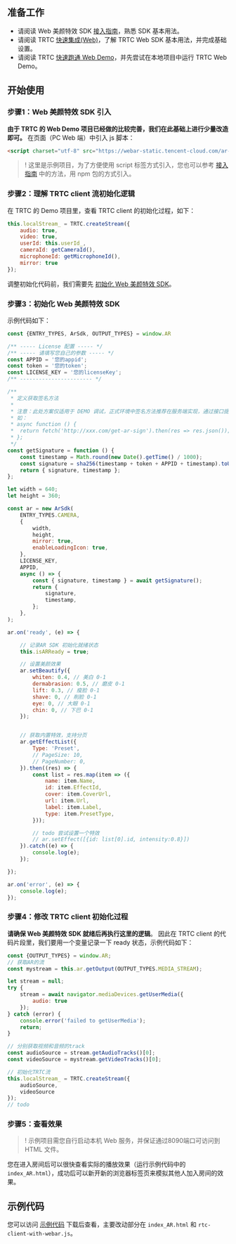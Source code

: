 ## 准备工作
- 请阅读 Web 美颜特效 SDK [接入指南](https://tcloud-doc.isd.com/document/product/616/71364?!preview&!editLang=zh)，熟悉 SDK 基本用法。
- 请阅读 TRTC [快速集成(Web)](https://cloud.tencent.com/document/product/647/16863)，了解 TRTC Web SDK 基本用法，并完成基础设置。
- 请阅读 TRTC [快速跑通 Web Demo](https://cloud.tencent.com/document/product/647/32398)，并先尝试在本地项目中运行 TRTC Web Demo。

## 开始使用
[](id:step1)
### 步骤1：Web 美颜特效 SDK 引入
**由于 TRTC 的 Web Demo 项目已经做的比较完善，我们在此基础上进行少量改造即可。**
在页面（PC Web 端）中引入 js 脚本：
```html
<script charset="utf-8" src="https://webar-static.tencent-cloud.com/ar-sdk/resources/0.0.1/webar-sdk.umd.js"></script>
```
>! 这里是示例项目，为了方便使用 script 标签方式引入，您也可以参考 [接入指南](https://tcloud-doc.isd.com/document/product/616/71364?!preview&!editLang=zh) 中的方法，用 npm 包的方式引入。


[](id:step2)
### 步骤2：理解 TRTC client 流初始化逻辑
在 TRTC 的 Demo 项目里，查看 TRTC client 的初始化过程，如下：
```js
this.localStream_ = TRTC.createStream({
	audio: true,
	video: true,
	userId: this.userId_,
	cameraId: getCameraId(),
	microphoneId: getMicrophoneId(),
	mirror: true
});
```
调整初始化代码前，我们需要先 [初始化 Web 美颜特效 SDK](#step3)。


[](id:step3)
### 步骤3：初始化 Web 美颜特效 SDK
示例代码如下：
```js
const {ENTRY_TYPES, ArSdk, OUTPUT_TYPES} = window.AR

/** ----- License 配置 ----- */
/** ----- 请填写您自己的参数 ----- */
const APPID = '您的appid';
const token = '您的token';
const LICENSE_KEY = '您的licenseKey';
/** ----------------------- */

/**
 * 定义获取签名方法
 *
 * 注意：此处方案仅适用于 DEMO 调试，正式环境中签名方法推荐在服务端实现，通过接口提供，前端调用拉取签名
 * 如：
 * async function () {
 *  return fetch('http://xxx.com/get-ar-sign').then(res => res.json());
 * };
 */
const getSignature = function () {
	const timestamp = Math.round(new Date().getTime() / 1000);
	const signature = sha256(timestamp + token + APPID + timestamp).toUpperCase();
	return { signature, timestamp };
};

let width = 640;
let height = 360;

const ar = new ArSdk(
	ENTRY_TYPES.CAMERA,
	{
		width,
		height,
		mirror: true,
		enableLoadingIcon: true,
	},
	LICENSE_KEY,
	APPID,
	async () => {
		const { signature, timestamp } = await getSignature();
		return {
			signature,
			timestamp,
		};
	},
);

ar.on('ready', (e) => {

	// 记录AR SDK 初始化就绪状态
	this.isARReady = true;

	// 设置美颜效果
	ar.setBeautify({
		whiten: 0.4, // 美白 0-1
		dermabrasion: 0.5, // 磨皮 0-1
		lift: 0.3, // 瘦脸 0-1
		shave: 0, // 削脸 0-1
		eye: 0, // 大眼 0-1
		chin: 0, // 下巴 0-1
	});


	// 获取内置特效，支持分页
	ar.getEffectList({
		Type: 'Preset',
		// PageSize: 10,
		// PageNumber: 0,
	}).then((res) => {
		const list = res.map(item => ({
			name: item.Name,
			id: item.EffectId,
			cover: item.CoverUrl,
			url: item.Url,
			label: item.Label,
			type: item.PresetType,
		}));

		// todo 尝试设置一个特效
		// ar.setEffect([{id: list[0].id, intensity:0.8}])
	}).catch((e) => {
		console.log(e);
	});

});

ar.on('error', (e) => {
	console.log(e);
});
```


[](id:step4)
### 步骤4：修改 TRTC client 初始化过程
**请确保 Web 美颜特效 SDK 就绪后再执行这里的逻辑**。
因此在 TRTC client 的代码片段里，我们要用一个变量记录一下 ready 状态，示例代码如下：
```js
const {OUTPUT_TYPES} = window.AR;
// 获取AR的流
const mystream = this.ar.getOutput(OUTPUT_TYPES.MEDIA_STREAM);

let stream = null;
try {
	stream = await navigator.mediaDevices.getUserMedia({
		audio: true
	});
} catch (error) {
	console.error('failed to getUserMedia');
	return;
}

// 分别获取视频和音频的track
const audioSource = stream.getAudioTracks()[0];
const videoSource = mystream.getVideoTracks()[0];

// 初始化TRTC流
this.localStream_ = TRTC.createStream({
	audioSource,
	videoSource
});
// todo
```


[](id:step5)
### 步骤5：查看效果
>! 示例项目需您自行启动本机 Web 服务，并保证通过8090端口可访问到 HTML 文件。

您在进入房间后可以很快查看实际的播放效果（运行示例代码中的 `index_AR.html`），成功后可以新开新的浏览器标签页来模拟其他人加入房间的效果。


## 示例代码
您可以访问 [示例代码](https://webar-static.tencent-cloud.com/docs/quick-demo/best_practice.zip) 下载后查看，主要改动部分在 `index_AR.html` 和 `rtc-client-with-webar.js`。
